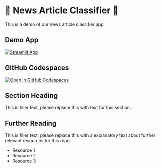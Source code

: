 # 📰 News Article Classifier 📰

This is a demo of our news article classifier app

## Demo App

[![Streamlit App](https://static.streamlit.io/badges/streamlit_badge_black_white.svg)](https://G5_Article_Classifier.streamlit.app/)

## GitHub Codespaces

[![Open in GitHub Codespaces](https://github.com/codespaces/badge.svg)](https://codespaces.new/streamlit/app-starter-kit?quickstart=1)

## Section Heading

This is filler text, please replace this with text for this section.

## Further Reading

This is filler text, please replace this with a explanatory text about further relevant resources for this repo
- Resource 1
- Resource 2
- Resource 3
